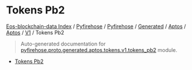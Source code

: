 # Tokens Pb2

[Eos-blockchain-data Index](../../../../../../README.md#eos-blockchain-data-index) /
[Pyfirehose](../../../../../index.md#pyfirehose) /
[Pyfirehose](../../../../../index.md#pyfirehose) /
[Generated](../../../index.md#generated) /
[Aptos](../../index.md#aptos) /
[Aptos](../../index.md#aptos) /
[V1](./index.md#v1) /
Tokens Pb2

> Auto-generated documentation for [pyfirehose.proto.generated.aptos.tokens.v1.tokens_pb2](https://github.com/Krow10/eos-blockchain-data/blob/main/pyfirehose/proto/generated/aptos/tokens/v1/tokens_pb2.py) module.

- [Tokens Pb2](#tokens-pb2)
